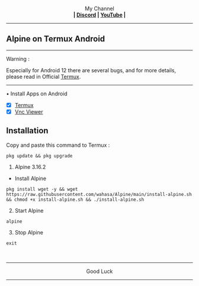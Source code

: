 
<p align="center">My Channel</br><b>
| <a href="https://discord.gg/GCehyym">Discord</a> | <a href="https://youtube.com/channel/UC3sLb7eZCu72iv3G1yUhUHQ">YouTube</a> |</b></p>

---
## Alpine on Termux Android

---------
Warning :

Especially for Android 12 there are several bugs, and for more details, please read in Official [Termux](https://github.com/termux/termux-app).

---------
• Install Apps on Android
- [x] [Termux](https://github.com/termux/termux-app/releases)
- [x] [Vnc Viewer](https://play.google.com/store/apps/details?id=com.realvnc.viewer.android)

## Installation

Copy and paste this command to Termux :

```
pkg update && pkg upgrade
```

1. Alpine 3.16.2
* Install Alpine

```
pkg install wget -y && wget https://raw.githubusercontent.com/wahasa/Alpine/main/install-alpine.sh && chmod +x install-alpine.sh && ./install-alpine.sh
```

2. Start Alpine

```
alpine
```

3. Stop Alpine

```
exit

```
</br>

---
<p align="center">Good Luck</p>

---
